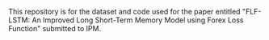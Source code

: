 This repository is for the dataset and code used for the paper entitled "FLF-LSTM: An Improved Long Short-Term Memory Model using Forex Loss Function" submitted to IPM.


